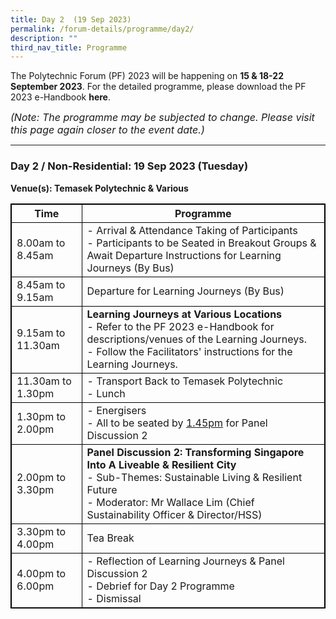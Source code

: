 ```yaml
---
title: Day 2  (19 Sep 2023)
permalink: /forum-details/programme/day2/
description: ""
third_nav_title: Programme
---
```

The Polytechnic Forum (PF) 2023 will be happening on **15 &amp; 18-22 September 2023**. For the detailed programme, please download the&nbsp;PF 2023 e-Handbook **here**.

<font size="-0.5"><i>(Note: The programme may be subjected to change. Please visit this page again closer to the event date.)</i></font>
<hr>

### **Day 2 / Non-Residential: 19 Sep 2023 (Tuesday)**
<b>Venue(s): Temasek Polytechnic &amp; Various</b>


<style>
table, th, td {
  border:1px solid black;
}
</style>

<table style="width:100%">
  <tbody><tr>
    <th>Time</th>
    <th>Programme</th>
  </tr>
  <tr>
    <td>8.00am to 8.45am</td>
    <td>- Arrival &amp; Attendance Taking of Participants<br>- Participants to be Seated in Breakout Groups &amp; Await Departure Instructions for Learning Journeys (By Bus)</td>
  </tr>
  <tr>
    <td>8.45am to 9.15am</td>
		<td>Departure for Learning Journeys (By Bus)<br></td>
  </tr>
		<tr>
    <td>9.15am to 11.30am</td>
			<td><b>Learning Journeys at Various Locations</b><br>- Refer to the PF 2023 e-Handbook for descriptions/venues of the Learning Journeys.<br>- Follow the Facilitators' instructions for the Learning Journeys.</td>
  </tr>
  <tr>
		<td>11.30am to 1.30pm</td>
    <td>- Transport Back to Temasek Polytechnic<br>- Lunch</td>
  </tr>
  <tr>
		<td>1.30pm to 2.00pm</td>
    <td>- Energisers<br>- All to be seated by <u>1.45pm</u> for Panel Discussion 2</td>
  </tr>
		<tr>
			<td>2.00pm to 3.30pm</td>
			<td><b>Panel Discussion 2: Transforming Singapore Into A Liveable &amp; Resilient City</b><br>- Sub-Themes: Sustainable Living &amp; Resilient Future<br>- Moderator: Mr Wallace Lim (Chief Sustainability Officer &amp; Director/HSS)</td>
  </tr>
		<tr>
			<td>3.30pm to 4.00pm</td>
    <td>Tea Break</td>
  </tr>
  <tr>
		<td>4.00pm to 6.00pm</td>
    <td>- Reflection of Learning Journeys &amp; Panel Discussion 2<br>- Debrief for Day 2 Programme<br>- Dismissal</td>
  </tr>
  <tr>
</tr></tbody></table>